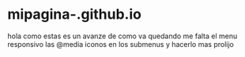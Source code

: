 # mipagina-.github.io

hola como estas es un avanze de como va quedando me falta el menu responsivo las @media iconos en los submenus y hacerlo mas prolijo 


